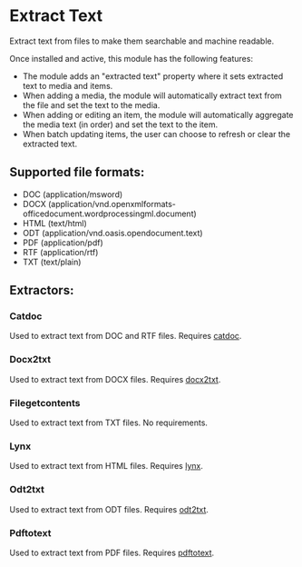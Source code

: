 # Extract Text

Extract text from files to make them searchable and machine readable.

Once installed and active, this module has the following features:

- The module adds an "extracted text" property where it sets extracted text to
  media and items.
- When adding a media, the module will automatically extract text from the file
  and set the text to the media.
- When adding or editing an item, the module will automatically aggregate the
  media text (in order) and set the text to the item.
- When batch updating items, the user can choose to refresh or clear the
  extracted text.

## Supported file formats:

- DOC (application/msword)
- DOCX (application/vnd.openxmlformats-officedocument.wordprocessingml.document)
- HTML (text/html)
- ODT (application/vnd.oasis.opendocument.text)
- PDF (application/pdf)
- RTF (application/rtf)
- TXT (text/plain)

## Extractors:

### Catdoc

Used to extract text from DOC and RTF files. Requires [catdoc](https://linux.die.net/man/1/catdoc).

### Docx2txt

Used to extract text from DOCX files. Requires [docx2txt](http://docx2txt.sourceforge.net/).

### Filegetcontents

Used to extract text from TXT files. No requirements.

### Lynx

Used to extract text from HTML files. Requires [lynx](https://linux.die.net/man/1/lynx).

### Odt2txt

Used to extract text from ODT files. Requires [odt2txt](https://linux.die.net/man/1/odt2txt).

### Pdftotext

Used to extract text from PDF files. Requires [pdftotext](https://linux.die.net/man/1/pdftotext).
